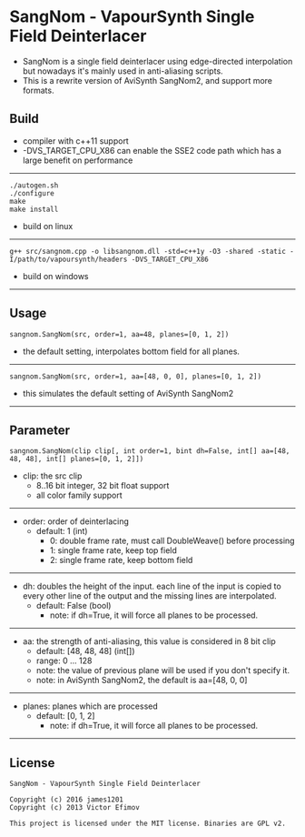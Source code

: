 # SangNom - VapourSynth Single Field Deinterlacer #

*   SangNom is a single field deinterlacer using edge-directed interpolation but nowadays it's mainly used in anti-aliasing scripts.
*   This is a rewrite version of AviSynth SangNom2, and support more formats.

## Build ##

*   compiler with c++11 support
*   -DVS_TARGET_CPU_X86 can enable the SSE2 code path which has a large benefit on performance
***

    ./autogen.sh
    ./configure
    make
    make install

*   build on linux
***

    g++ src/sangnom.cpp -o libsangnom.dll -std=c++1y -O3 -shared -static -I/path/to/vapoursynth/headers -DVS_TARGET_CPU_X86

*   build on windows
***

## Usage ##

    sangnom.SangNom(src, order=1, aa=48, planes=[0, 1, 2])

*   the default setting, interpolates bottom field for all planes.
***

    sangnom.SangNom(src, order=1, aa=[48, 0, 0], planes=[0, 1, 2])

*   this simulates the default setting of AviSynth SangNom2
***


## Parameter ##

    sangnom.SangNom(clip clip[, int order=1, bint dh=False, int[] aa=[48, 48, 48], int[] planes=[0, 1, 2]])

*   clip: the src clip
    *   8..16 bit integer, 32 bit float support
    *   all color family support

***
*   order: order of deinterlacing
    *   default: 1 (int)
        *   0:  double frame rate, must call DoubleWeave() before processing
        *   1:  single frame rate, keep top field
        *   2:  single frame rate, keep bottom field

***
*   dh: doubles the height of the input. each line of the input is copied to every other line of the output and the missing lines are interpolated.
    *   default: False (bool)
        *   note: if dh=True, it will force all planes to be processed.

***
*   aa: the strength of anti-aliasing, this value is considered in 8 bit clip
    *   default: [48, 48, 48]  (int[])
    *   range: 0 ... 128
    *   note: the value of previous plane will be used if you don't specify it.
    *   note: in AviSynth SangNom2, the default is aa=[48, 0, 0]

***
*   planes: planes which are processed
    *   default: [0, 1, 2]
        *   note: if dh=True, it will force all planes to be processed.

***

## License ##

    SangNom - VapourSynth Single Field Deinterlacer

    Copyright (c) 2016 james1201
    Copyright (c) 2013 Victor Efimov

    This project is licensed under the MIT license. Binaries are GPL v2.
